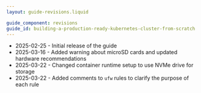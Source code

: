 ```yaml
---
layout: guide-revisions.liquid

guide_component: revisions
guide_id: building-a-production-ready-kubernetes-cluster-from-scratch
---
```


- 2025-02-25 - Initial release of the guide
- 2025-03-16 - Added warning about microSD cards and updated hardware recommendations
- 2025-03-22 - Changed container runtime setup to use NVMe drive for storage
- 2025-03-22 - Added comments to `ufw` rules to clarify the purpose of each rule
